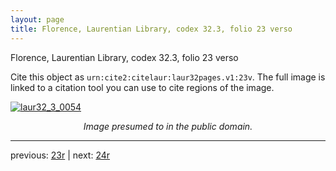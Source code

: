 ```yaml
---
layout: page
title: Florence, Laurentian Library, codex 32.3, folio 23 verso
---
```


Florence, Laurentian Library, codex 32.3, folio 23 verso

Cite this object as `urn:cite2:citelaur:laur32pages.v1:23v`.  The full image is linked to a citation tool you can use to cite regions of the image.

[![laur32_3_0054](http://www.homermultitext.org/iipsrv?IIIF=/project/homer/pyramidal/deepzoom/citelaur/laur32imgs/v1/laur32_3_0054.tif/full/800,/0/default.jpg)](http://www.homermultitext.org/ict2/?urn=urn:cite2:citelaur:laur32imgs.v1:laur32_3_0054) 

<p style="text-align: center; font-style: italic;">Image presumed to in the public domain.</p>

---

previous: [23r](../23r/) | next: [24r](../24r/)